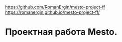 https://github.com/RomanErgin/mesto-project-ff 
https://romanergin.github.io/mesto-project-ff/
# Проектная работа Mesto.

